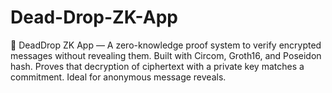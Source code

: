 # Dead-Drop-ZK-App
🔐 DeadDrop ZK App — A zero-knowledge proof system to verify encrypted messages without revealing them. Built with Circom, Groth16, and Poseidon hash. Proves that decryption of ciphertext with a private key matches a commitment. Ideal for anonymous message reveals.
